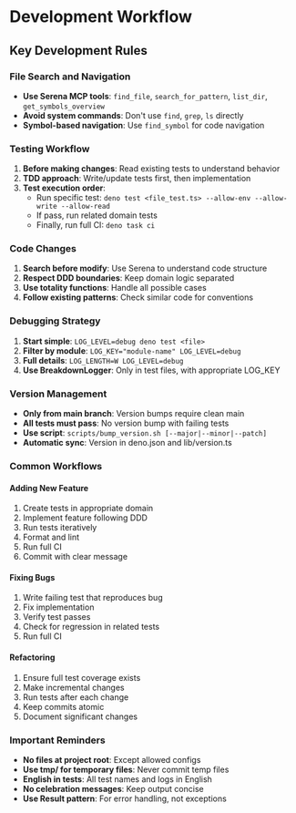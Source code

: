 # Development Workflow

## Key Development Rules

### File Search and Navigation

- **Use Serena MCP tools**: `find_file`, `search_for_pattern`, `list_dir`, `get_symbols_overview`
- **Avoid system commands**: Don't use `find`, `grep`, `ls` directly
- **Symbol-based navigation**: Use `find_symbol` for code navigation

### Testing Workflow

1. **Before making changes**: Read existing tests to understand behavior
2. **TDD approach**: Write/update tests first, then implementation
3. **Test execution order**:
   - Run specific test: `deno test <file_test.ts> --allow-env --allow-write --allow-read`
   - If pass, run related domain tests
   - Finally, run full CI: `deno task ci`

### Code Changes

1. **Search before modify**: Use Serena to understand code structure
2. **Respect DDD boundaries**: Keep domain logic separated
3. **Use totality functions**: Handle all possible cases
4. **Follow existing patterns**: Check similar code for conventions

### Debugging Strategy

1. **Start simple**: `LOG_LEVEL=debug deno test <file>`
2. **Filter by module**: `LOG_KEY="module-name" LOG_LEVEL=debug`
3. **Full details**: `LOG_LENGTH=W LOG_LEVEL=debug`
4. **Use BreakdownLogger**: Only in test files, with appropriate LOG_KEY

### Version Management

- **Only from main branch**: Version bumps require clean main
- **All tests must pass**: No version bump with failing tests
- **Use script**: `scripts/bump_version.sh [--major|--minor|--patch]`
- **Automatic sync**: Version in deno.json and lib/version.ts

### Common Workflows

#### Adding New Feature

1. Create tests in appropriate domain
2. Implement feature following DDD
3. Run tests iteratively
4. Format and lint
5. Run full CI
6. Commit with clear message

#### Fixing Bugs

1. Write failing test that reproduces bug
2. Fix implementation
3. Verify test passes
4. Check for regression in related tests
5. Run full CI

#### Refactoring

1. Ensure full test coverage exists
2. Make incremental changes
3. Run tests after each change
4. Keep commits atomic
5. Document significant changes

### Important Reminders

- **No files at project root**: Except allowed configs
- **Use tmp/ for temporary files**: Never commit temp files
- **English in tests**: All test names and logs in English
- **No celebration messages**: Keep output concise
- **Use Result pattern**: For error handling, not exceptions
